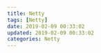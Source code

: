 ```yaml
---
title: Netty
tags: [Netty]
date: 2019-02-09 00:33:02
updated: 2019-02-09 00:33:02
categories: Netty
---
```


